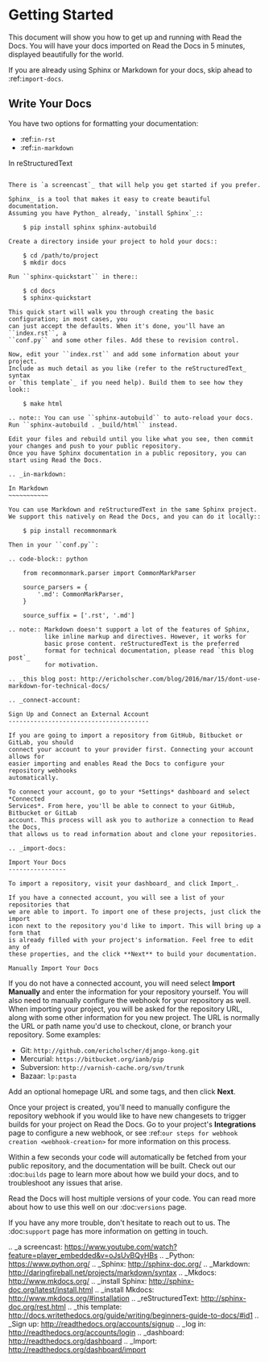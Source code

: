 Getting Started
===============

This document will show you how to get up and running with Read the Docs.
You will have your docs imported on Read the Docs in 5 minutes,
displayed beautifully for the world.

If you are already using Sphinx or Markdown for your docs, skip ahead to
:ref:`import-docs`.

Write Your Docs
---------------

You have two options for formatting your documentation:

* :ref:`in-rst`
* :ref:`in-markdown`

In reStructuredText
~~~~~~~~~~~~~~~~~~~

There is `a screencast`_ that will help you get started if you prefer.

Sphinx_ is a tool that makes it easy to create beautiful documentation.
Assuming you have Python_ already, `install Sphinx`_::

    $ pip install sphinx sphinx-autobuild

Create a directory inside your project to hold your docs::

    $ cd /path/to/project
    $ mkdir docs

Run ``sphinx-quickstart`` in there::

    $ cd docs
    $ sphinx-quickstart

This quick start will walk you through creating the basic configuration; in most cases, you
can just accept the defaults. When it's done, you'll have an ``index.rst``, a
``conf.py`` and some other files. Add these to revision control.

Now, edit your ``index.rst`` and add some information about your project.
Include as much detail as you like (refer to the reStructuredText_ syntax
or `this template`_ if you need help). Build them to see how they look::

    $ make html

.. note:: You can use ``sphinx-autobuild`` to auto-reload your docs. Run ``sphinx-autobuild . _build/html`` instead.

Edit your files and rebuild until you like what you see, then commit your changes and push to your public repository.
Once you have Sphinx documentation in a public repository, you can start using Read the Docs.

.. _in-markdown:

In Markdown
~~~~~~~~~~~

You can use Markdown and reStructuredText in the same Sphinx project.
We support this natively on Read the Docs, and you can do it locally::

    $ pip install recommonmark

Then in your ``conf.py``:

.. code-block:: python

    from recommonmark.parser import CommonMarkParser

    source_parsers = {
        '.md': CommonMarkParser,
    }

    source_suffix = ['.rst', '.md']

.. note:: Markdown doesn't support a lot of the features of Sphinx,
          like inline markup and directives. However, it works for
          basic prose content. reStructuredText is the preferred
          format for technical documentation, please read `this blog post`_
          for motivation.

.. _this blog post: http://ericholscher.com/blog/2016/mar/15/dont-use-markdown-for-technical-docs/

.. _connect-account:

Sign Up and Connect an External Account
---------------------------------------

If you are going to import a repository from GitHub, Bitbucket or GitLab, you should
connect your account to your provider first. Connecting your account allows for
easier importing and enables Read the Docs to configure your repository webhooks
automatically.

To connect your account, go to your *Settings* dashboard and select *Connected
Services*. From here, you'll be able to connect to your GitHub, Bitbucket or GitLab
account. This process will ask you to authorize a connection to Read the Docs,
that allows us to read information about and clone your repositories.

.. _import-docs:

Import Your Docs
----------------

To import a repository, visit your dashboard_ and click Import_.

If you have a connected account, you will see a list of your repositories that
we are able to import. To import one of these projects, just click the import
icon next to the repository you'd like to import. This will bring up a form that
is already filled with your project's information. Feel free to edit any of
these properties, and the click **Next** to build your documentation.

Manually Import Your Docs
~~~~~~~~~~~~~~~~~~~~~~~~~

If you do not have a connected account, you will need select **Import Manually**
and enter the information for your repository yourself. You will also need to
manually configure the webhook for your repository as well. When importing your
project, you will be asked for the repository URL, along with some other
information for you new project. The URL is normally the URL or path name you'd
use to checkout, clone, or branch your repository. Some examples:

* Git: ``http://github.com/ericholscher/django-kong.git``
* Mercurial: ``https://bitbucket.org/ianb/pip``
* Subversion: ``http://varnish-cache.org/svn/trunk``
* Bazaar: ``lp:pasta``

Add an optional homepage URL and some tags, and then click **Next**.

Once your project is created, you'll need to manually configure the repository
webhook if you would like to have new changesets to trigger builds for your
project on Read the Docs. Go to your project's **Integrations** page to
configure a new webhook, or see :ref:`our steps for webhook creation
<webhook-creation>` for more information on this process.

Within a few seconds your code will automatically be fetched from your public repository,
and the documentation will be built.
Check out our :doc:`builds` page to learn more about how we build your docs,
and to troubleshoot any issues that arise.

Read the Docs will host multiple versions of your code. You can read more about
how to use this well on our :doc:`versions` page.

If you have any more trouble, don't hesitate to reach out to us. The :doc:`support` page has more information on getting in touch.

.. _a screencast: https://www.youtube.com/watch?feature=player_embedded&v=oJsUvBQyHBs
.. _Python: https://www.python.org/
.. _Sphinx: http://sphinx-doc.org/
.. _Markdown: http://daringfireball.net/projects/markdown/syntax
.. _Mkdocs: http://www.mkdocs.org/
.. _install Sphinx: http://sphinx-doc.org/latest/install.html
.. _install Mkdocs: http://www.mkdocs.org/#installation
.. _reStructuredText: http://sphinx-doc.org/rest.html
.. _this template: http://docs.writethedocs.org/guide/writing/beginners-guide-to-docs/#id1
.. _Sign up: http://readthedocs.org/accounts/signup
.. _log in: http://readthedocs.org/accounts/login
.. _dashboard: http://readthedocs.org/dashboard
.. _Import: http://readthedocs.org/dashboard/import
